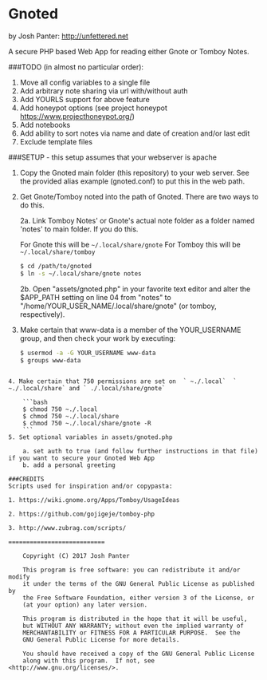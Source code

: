 Gnoted
======
by Josh Panter: http://unfettered.net

A secure PHP based Web App for reading either Gnote or Tomboy Notes.

###TODO (in almost no particular order): 

1. Move all config variables to a single file
2. Add arbitrary note sharing via url with/without auth
3. Add YOURLS support for above feature
4. Add honeypot options (see project honeypot https://www.projecthoneypot.org/)
5. Add notebooks
6. Add ability to sort notes via name and date of creation and/or last edit
7. Exclude template files

###SETUP - this setup assumes that your webserver is apache

1. Copy the Gnoted main folder (this repository) to your web server. See the provided alias example (gnoted.conf) to put this in the web path.

2. Get Gnote/Tomboy noted into the path of Gnoted. There are two ways to do this.

	2a. Link Tomboy Notes' or Gnote's actual note folder as a folder named 'notes' to main folder. If you do this.

	For Gnote this will be ` ~/.local/share/gnote `
	For Tomboy this will be ` ~/.local/share/tomboy `

	```bash
	$ cd /path/to/gnoted
	$ ln -s ~/.local/share/gnote notes
	```

	2b. Open "assets/gnoted.php" in your favorite text editor and alter the $APP_PATH setting on line 04 from "notes" to "/home/YOUR_USER_NAME/.local/share/gnote" (or tomboy, respectively).

3. Make certain that www-data is a member of the YOUR_USERNAME group, and then check your work by executing:
	
	```bash
	$ usermod -a -G YOUR_USERNAME www-data
	$ groups www-data
```

4. Make certain that 750 permissions are set on  ` ~./.local`  ` ~./.local/share` and ` ./.local/share/gnote`
 
	```bash
	$ chmod 750 ~./.local
	$ chmod 750 ~./.local/share
	$ chmod 750 ~./.local/share/gnote -R
	```
5. Set optional variables in assets/gnoted.php

	a. set auth to true (and follow further instructions in that file) if you want to secure your Gnoted Web App
	b. add a personal greeting

###CREDITS
Scripts used for inspiration and/or copypasta:

1. https://wiki.gnome.org/Apps/Tomboy/UsageIdeas

2. https://github.com/gojigeje/tomboy-php

3. http://www.zubrag.com/scripts/

===========================

    Copyright (C) 2017 Josh Panter

    This program is free software: you can redistribute it and/or modify
    it under the terms of the GNU General Public License as published by
    the Free Software Foundation, either version 3 of the License, or
    (at your option) any later version.

    This program is distributed in the hope that it will be useful,
    but WITHOUT ANY WARRANTY; without even the implied warranty of
    MERCHANTABILITY or FITNESS FOR A PARTICULAR PURPOSE.  See the
    GNU General Public License for more details.

    You should have received a copy of the GNU General Public License
    along with this program.  If not, see <http://www.gnu.org/licenses/>.
